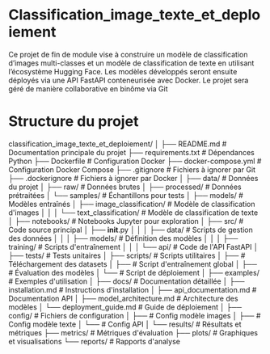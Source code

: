 # Classification_image_texte_et_deploiement
Ce projet de fin de module vise à construire un modèle de classification d’images multi-classes et un modèle de classification de texte en utilisant l’écosystème Hugging Face. Les modèles développés seront ensuite déployés via une API FastAPI conteneurisée avec Docker. Le projet sera géré de manière collaborative en binôme via Git

# Structure du projet 

classification_image_texte_et_deploiement/
│
├── README.md                          # Documentation principale du projet
├── requirements.txt                   # Dépendances Python
├── Dockerfile                         # Configuration Docker
├── docker-compose.yml                 # Configuration Docker Compose 
├── .gitignore                        # Fichiers à ignorer par Git
├── .dockerignore                     # Fichiers à ignorer par Docker
│
├── data/                             # Données du projet
│   ├── raw/                          # Données brutes
│   ├── processed/                    # Données prétraitées
│   └── samples/                      # Échantillons pour tests
│
├── models/                           # Modèles entraînés
│   ├── image_classification/         # Modèle de classification d'images
│   │
│   └── text_classification/          # Modèle de classification de texte
│
├── notebooks/                        # Notebooks Jupyter pour exploration
│
├── src/                              # Code source principal
│   ├── __init__.py
│   │
│   ├── data/                         # Scripts de gestion des données
│   │
│   ├── models/                       # Définition des modèles
│   │
│   ├── training/                     # Scripts d'entraînement
│   │
│   └── api/                          # Code de l'API FastAPI
│
├── tests/                            # Tests unitaires
│
├── scripts/                          # Scripts utilitaires 
│   ├──  # Téléchargement des datasets
│   ├── # Script d'entraînement global
│   ├── # Évaluation des modèles
│   └── # Script de déploiement
│
├── examples/                         # Exemples d'utilisation
│
├── docs/                             # Documentation détaillée
│   ├── installation.md               # Instructions d'installation
│   ├── api_documentation.md          # Documentation API
│   ├── model_architecture.md         # Architecture des modèles
│   └── deployment_guide.md           # Guide de déploiement
│
├── config/                           # Fichiers de configuration
│   ├──        # Config modèle images
│   ├──        # Config modèle texte
│   └──        # Config API
│
└── results/                          # Résultats et métriques
    ├── metrics/                      # Métriques d'évaluation
    ├── plots/                        # Graphiques et visualisations
    └── reports/                      # Rapports d'analyse